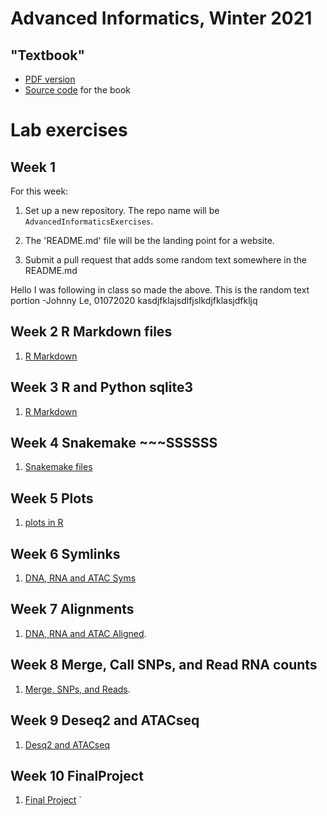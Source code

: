 # Advanced Informatics, Winter 2021

## "Textbook"

* [PDF version](compskills.pdf)
* [Source code](https://github.com/ThorntonLab/ComputerSkills4GradStudents)
 for the book

# Lab exercises

## Week 1

For this week: 

1. Set up a new repository. 
   The repo name will be 
   `AdvancedInformaticsExercises`. 

2. The 'README.md' file will be the landing point for a website. 

3. Submit a pull request that adds some random text somewhere in the README.md

Hello I was following in class so made the above. This is the random text portion -Johnny Le, 01072020
kasdjfklajsdlfjslkdjfklasjdfkljq

## Week 2 R Markdown files

1. [R Markdown](https://github.com/johnnl15/R-Markdown-File.git)

## Week 3 R and Python sqlite3
1. [R Markdown](https://github.com/johnnl15/Week3.git) 

## Week 4 Snakemake ~~~SSSSSS
1. [Snakemake files](https://github.com/johnnl15/Week4.git) 

## Week 5 Plots 
1. [plots in R](https://github.com/johnnl15/Week5.git)

## Week 6 Symlinks 
1. [DNA, RNA and ATAC Syms](https://github.com/johnnl15/week6.git) 

## Week 7 Alignments
1. [DNA, RNA and ATAC Aligned](https://github.com/johnnl15/week7.git).

## Week 8 Merge, Call SNPs, and Read RNA counts 
1. [Merge, SNPs, and Reads](https://github.com/johnnl15/week8.git).

## Week 9 Deseq2 and ATACseq
1. [Desq2 and ATACseq](https://github.com/johnnl15/week9.git)

## Week 10 FinalProject
1. [Final Project](https://github.com/johnnl15/FinalProject.git) `  

